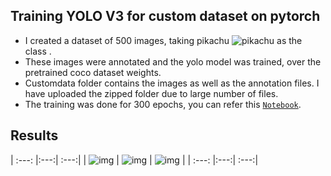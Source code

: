 ## Training YOLO V3 for custom dataset on pytorch
- I created a dataset of 500 images, taking pikachu ![pikachu](https://cdn.emojidex.com/emoji/mdpi/pikachu.png "pikachu") as the class .
- These images were annotated and the yolo model was trained, over the pretrained coco dataset weights.
- Customdata folder contains the images as well as the annotation files. I have uploaded the zipped folder due to large number of files.
- The training was done for 300 epochs, you can refer this <a href="https://github.com/akshatjaipuria/EVA/blob/master/P1S13/yolo_pytorch/YoloV3_pytorch.ipynb" target="_blank">`Notebook`</a>.

## Results

| :---: |:---:| :---:|
| ![img](https://github.com/akshatjaipuria/EVA/blob/master/P1S13/yolo_pytorch/detected_images/img_053.jpg) | ![img](https://github.com/akshatjaipuria/EVA/blob/master/P1S13/yolo_pytorch/detected_images/img_367.jpg) | ![img](https://github.com/akshatjaipuria/EVA/blob/master/P1S13/yolo_pytorch/detected_images/img_444.jpg) |
| :---: |:---:| :---:|


